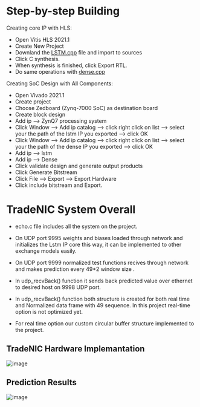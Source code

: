 # Step-by-step Building 

Creating core IP with HLS:
* Open Vitis HLS 2021.1
* Create New Project
* Downland the [LSTM.cpp](https://github.com/DHLSan/TradeNIC/blob/main/LSTM_HLS_VitisHls2021.1/LSTM.cpp) file and import to sources
* Click C synthesis.
* When synthesis is finished, click Export RTL.
* Do same operations with [dense.cpp](https://github.com/DHLSan/TradeNIC/blob/main/LSTM_HLS_VitisHls2021.1/dense.cpp)

Creating SoC Design with All Components:
* Open Vivado 2021.1
* Create project
* Choose Zedboard (Zynq-7000 SoC) as destination board
* Create block design
* Add ip --> ZynQ7 processing system
* Click Window --> Add ip catalog --> click right click on list --> select your the path of the lstm IP you exported --> click OK
* Click Window --> Add ip catalog --> click right click on list --> select your the path of the dense IP you exported --> click OK
* Add ip --> lstm
* Add ip --> Dense
* Click validate design and generate output products
* Click Generate Bitstream
* Click File --> Export --> Export Hardware
* Click include bitstream and Export.

# TradeNIC System Overall
- echo.c file includes all the system on the project.    

- On UDP port 9995 weights and biases loaded through network and initializes the Lstm IP core this way, it can be implemented to other exchange models easily.   

- On UDP port 9999 normalized test functions recives through network and makes prediction every 49*2 window size .

- In udp_recvBack() function it sends back predicted value over ethernet to desired host on 9998 UDP port.

- In udp_recvBack() function both structure is created for both real time and Normalized data frame with 49 sequence. In this project real-time option is not optimized yet.

- For real time option our custom circular buffer structure implemented to the project.

## TradeNIC Hardware Implemantation

![image](https://user-images.githubusercontent.com/98567140/173881009-ea405000-f291-4ab6-b58a-12e1d92fb73d.png)

## Prediction Results
![image](https://user-images.githubusercontent.com/98567140/173881218-afa94804-0893-4b31-bffa-bc309a371040.png)
